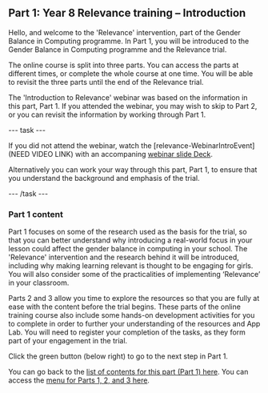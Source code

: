 ## Part 1: Year 8 Relevance training – Introduction

Hello, and welcome to the 'Relevance' intervention, part of the Gender Balance in Computing programme. In Part 1, you will be introduced to the Gender Balance in Computing programme and the Relevance trial.

The online course is split into three parts. You can access the parts at different times, or complete the whole course at one time. You will be able to revisit the three parts until the end of the Relevance trial. 
 
The 'Introduction to Relevance' webinar was based on the information in this part, Part 1. If you attended the webinar, you may wish to skip to Part 2, or you can revisit the information by working through Part 1.
 
--- task ---

If you did not attend the webinar, watch the [relevance-WebinarIntroEvent](NEED VIDEO LINK) with an accompaning [webinar slide Deck](https://ncce.io/GGlm79). 

Alternatively you can work your way through this part, Part 1, to ensure that you understand the background and emphasis of the trial. 

--- /task ---

### Part 1 content

Part 1 focuses on some of the research used as the basis for the trial, so that you can better understand why introducing a real-world focus in your lesson could affect the gender balance in computing in your school. The 'Relevance' intervention and the research behind it will be introduced, including why making learning relevant is thought to be engaging for girls. You will also consider some of the practicalities of implementing ‘Relevance’ in your classroom.

Parts 2 and 3 allow you time to explore the resources so that you are fully at ease with the content before the trial begins. These parts of the online training course also include some hands-on development activities for you to complete in order to further your understanding of the resources and App Lab. You will need to register your completion of the tasks, as they form part of your engagement in the trial.

Click the green button (below right) to go to the next step in Part 1.

You can go back to the [list of contents for this part (Part 1) here](https://projects.raspberrypi.org/en/projects/Year8-RelevanceTraining-Part1-GBICi4).
You can access the [menu for Parts 1, 2, and 3 here](https://projects.raspberrypi.org/en/pathways/year8-relevancetraining-gbici4).
